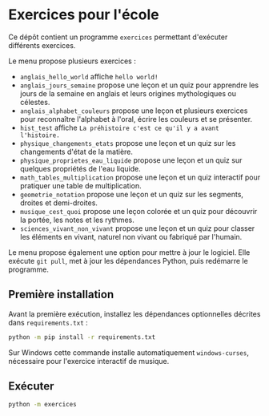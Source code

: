 # Exercices pour l'école

Ce dépôt contient un programme `exercices` permettant d'exécuter différents exercices.

Le menu propose plusieurs exercices :
- `anglais_hello_world` affiche `hello world!`
- `anglais_jours_semaine` propose une leçon et un quiz pour apprendre les jours de la semaine en anglais et leurs origines mythologiques ou célestes.
- `anglais_alphabet_couleurs` propose une leçon et plusieurs exercices pour reconnaître l'alphabet à l'oral, écrire les couleurs et se présenter.
- `hist_test` affiche `La préhistoire c'est ce qu'il y a avant l'histoire.`
- `physique_changements_etats` propose une leçon et un quiz sur les changements d'état de la matière.
- `physique_proprietes_eau_liquide` propose une leçon et un quiz sur quelques propriétés de l'eau liquide.
- `math_tables_multiplication` propose une leçon et un quiz interactif pour pratiquer une table de multiplication.
- `geometrie_notation` propose une leçon et un quiz sur les segments, droites et demi-droites.
- `musique_cest_quoi` propose une leçon colorée et un quiz pour découvrir la portée, les notes et les rythmes.
- `sciences_vivant_non_vivant` propose une leçon et un quiz pour classer les éléments en vivant, naturel non vivant ou fabriqué par l'humain.

Le menu propose également une option pour mettre à jour le logiciel. Elle exécute `git pull`, met à jour les dépendances Python, puis redémarre le programme.

## Première installation

Avant la première exécution, installez les dépendances optionnelles décrites dans `requirements.txt` :

```bash
python -m pip install -r requirements.txt
```

Sur Windows cette commande installe automatiquement `windows-curses`, nécessaire pour l'exercice interactif de musique.

## Exécuter

```bash
python -m exercices
```

